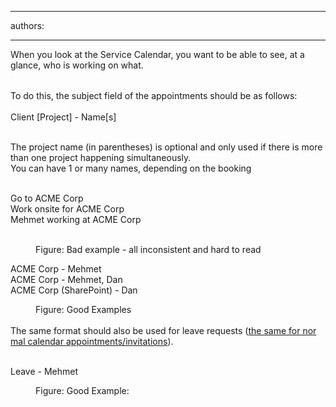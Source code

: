 

---
authors:

---




<span class='intro'> When you look at the Service Calendar, you want to be able to see, at a glance, who is working on what.<div><br></div><div><span style="line-height&#58;20.7999992370605px;">​</span><span style="line-height&#58;20.7999992370605px;">To do this, the subject field of the appointments should be as follows&#58;</span><br></div> </span>

Client [Project] - Name[s]<br>
<div>
   <br>
</div><div>The project name (in parentheses)&#160;is optional and only used if there is&#160;more than one project happening simultaneously.</div><div>You can have 1 or many names, dep​ending on the booking</div><div>
   <br>
</div><p class="ssw15-rteElement-GreyBox">Go to ACME Corp​​<br>Work onsite for ACME Corp<br>Mehmet working at&#160;ACME Corp<br></p><br><dd class="ssw15-rteElement-FigureBad">Figure&#58; Bad example - all inconsistent​ and hard to read​​​</dd><p class="ssw15-rteElement-GreyBox">ACME Corp - Mehmet<br>
ACME Corp - Mehmet, Dan<br>ACME Corp (SharePoint) - Dan</p><div><dd class="ssw15-rteElement-FigureGood">Figure&#58;&#160;Good Examples</dd>
   <br>
</div><div>The same format should also be used for leave requests (<a href="/appointments-do-you-show-all-the-necessary-information-in-the-subject">the same for nor​mal calendar appointments/invitations</a>).</div><div><br></div><p class="ssw15-rteElement-GreyBox">Leave - Mehmet<br></p><dd class="ssw15-rteElement-FigureGood">Figure&#58; Good&#160;Example&#58;&#160;</dd>


